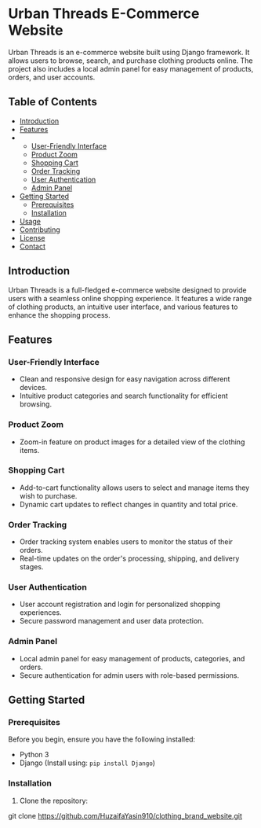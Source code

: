 # Urban Threads E-Commerce Website

Urban Threads is an e-commerce website built using Django framework. It allows users to browse, search, and purchase clothing products online. The project also includes a local admin panel for easy management of products, orders, and user accounts.

## Table of Contents

- [Introduction](#introduction)
- [Features](#features)
- - [User-Friendly Interface](#user-friendly-interface)
  - [Product Zoom](#product-zoom)
  - [Shopping Cart](#shopping-cart)
  - [Order Tracking](#order-tracking)
  - [User Authentication](#user-authentication)
  - [Admin Panel](#admin-panel)
- [Getting Started](#getting-started)
  - [Prerequisites](#prerequisites)
  - [Installation](#installation)
- [Usage](#usage)
- [Contributing](#contributing)
- [License](#license)
- [Contact](#contact)

## Introduction

Urban Threads is a full-fledged e-commerce website designed to provide users with a seamless online shopping experience. It features a wide range of clothing products, an intuitive user interface, and various features to enhance the shopping process.

## Features

### User-Friendly Interface

- Clean and responsive design for easy navigation across different devices.
- Intuitive product categories and search functionality for efficient browsing.

### Product Zoom

- Zoom-in feature on product images for a detailed view of the clothing items.
  
### Shopping Cart

- Add-to-cart functionality allows users to select and manage items they wish to purchase.
- Dynamic cart updates to reflect changes in quantity and total price.

### Order Tracking

- Order tracking system enables users to monitor the status of their orders.
- Real-time updates on the order's processing, shipping, and delivery stages.

### User Authentication

- User account registration and login for personalized shopping experiences.
- Secure password management and user data protection.

### Admin Panel

- Local admin panel for easy management of products, categories, and orders.
- Secure authentication for admin users with role-based permissions.

## Getting Started

### Prerequisites

Before you begin, ensure you have the following installed:

- Python 3
- Django (Install using: `pip install Django`)

### Installation

1. Clone the repository:


git clone https://github.com/HuzaifaYasin910/clothing_brand_website.git
